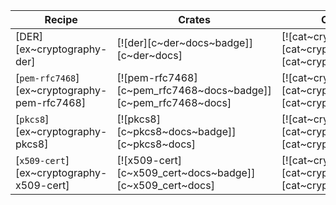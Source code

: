 | Recipe | Crates | Categories |
|--------|--------|------------|
| [DER][ex~cryptography-der] | [![der][c~der~docs~badge]][c~der~docs] | [![cat~cryptography][cat~cryptography~badge]][cat~cryptography] |
| [`pem-rfc7468`][ex~cryptography-pem-rfc7468] | [![pem-rfc7468][c~pem_rfc7468~docs~badge]][c~pem_rfc7468~docs] | [![cat~cryptography][cat~cryptography~badge]][cat~cryptography] |
| [`pkcs8`][ex~cryptography-pkcs8] | [![pkcs8][c~pkcs8~docs~badge]][c~pkcs8~docs] | [![cat~cryptography][cat~cryptography~badge]][cat~cryptography] |
| [`x509-cert`][ex~cryptography-x509-cert] | [![x509-cert][c~x509_cert~docs~badge]][c~x509_cert~docs] | [![cat~cryptography][cat~cryptography~badge]][cat~cryptography] |
